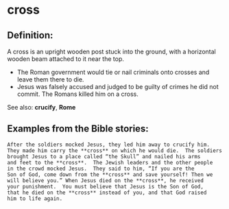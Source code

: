 cross
=====

Definition:
-----------

A cross is an upright wooden post stuck into the ground, with a horizontal
wooden beam attached to it near the top.

-   The Roman government would tie or nail criminals onto crosses and
    leave them there to die.
-   Jesus was falsely accused and judged to be guilty of crimes he did
    not commit. The Romans killed him on a cross.

See also: **crucify**, **Rome**

Examples from the Bible stories:
--------------------------------

    After the soldiers mocked Jesus, they led him away to crucify him.
    They made him carry the **cross** on which he would die.  The soldiers
    brought Jesus to a place called “the Skull” and nailed his arms
    and feet to the **cross**.  The Jewish leaders and the other people
    in the crowd mocked Jesus.  They said to him, “If you are the
    Son of God, come down from the **cross** and save yourself! Then we
    will believe you.” When Jesus died on the **cross**, he received
    your punishment.  You must believe that Jesus is the Son of God,
    that he died on the **cross** instead of you, and that God raised
    him to life again.
